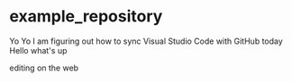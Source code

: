 # example_repository

Yo Yo I am figuring out how to sync Visual Studio Code with GitHub today Hello what's up

editing on the web

